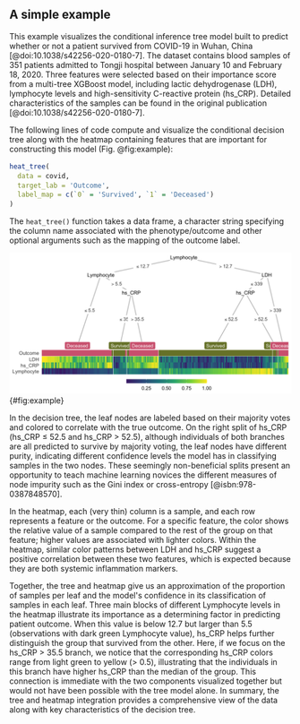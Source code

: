 ## A simple example

This example visualizes the conditional inference tree model built to predict whether or not a patient survived from COVID-19 in Wuhan, China [@doi:10.1038/s42256-020-0180-7].
The dataset contains blood samples of 351 patients admitted to Tongji hospital between January 10 and February 18, 2020.
Three features were selected based on their importance score from a multi-tree XGBoost model, including lactic dehydrogenase (LDH), lymphocyte levels and high-sensitivity C-reactive protein (hs_CRP).
Detailed characteristics of the samples can be found in the original publication [@doi:10.1038/s42256-020-0180-7].

The following lines of code compute and visualize the conditional decision tree along with the heatmap containing features that are important for constructing this model (Fig. @fig:example):

```r
heat_tree(
  data = covid,
  target_lab = 'Outcome',
  label_map = c(`0` = 'Survived', `1` = 'Deceased')
)
```

The `heat_tree()` function takes a data frame, a character string specifying the column name associated with the phenotype/outcome and other optional arguments such as the mapping of the outcome label. 

![A decision tree-heatmap for predicting whether or not a patient survived from COVID-19 in Wuhan, China. The heatmap colors present the relative value of a sample compared to the rest of the group on each feature.](images/covid.png){#fig:example}

In the decision tree, the leaf nodes are labeled based on their majority votes and colored to correlate with the true outcome.
On the right split of hs_CRP (hs_CRP ≤ 52.5 and hs_CRP > 52.5), although individuals of both branches are all predicted to survive by majority voting, the leaf nodes have different purity, indicating different confidence levels the model has in classifying samples in the two nodes.
These seemingly non-beneficial splits present an opportunity to teach machine learning novices the different measures of node impurity such as the Gini index or cross-entropy [@isbn:978-0387848570].

In the heatmap, each (very thin) column is a sample, and each row represents a feature or the outcome.
For a specific feature, the color shows the relative value of a sample compared to the rest of the group on that feature; higher values are associated with lighter colors.
Within the heatmap, similar color patterns between LDH and hs_CRP suggest a positive correlation between these two features, which is expected because they are both systemic inflammation markers.

Together, the tree and heatmap give us an approximation of the proportion of samples per leaf and the model's confidence in its classification of samples in each leaf.
Three main blocks of different Lymphocyte levels in the heatmap illustrate its importance as a determining factor in predicting patient outcome.
When this value is below 12.7 but larger than 5.5 (observations with dark green Lymphocyte value), hs_CRP helps further distinguish the group that survived from the other.
Here, if we focus on the hs_CRP > 35.5 branch, we notice that the corresponding hs_CRP colors range from light green to yellow (> 0.5), illustrating that the individuals in this branch have higher hs_CRP than the median of the group.
This connection is immediate with the two components visualized together but would not have been possible with the tree model alone.
In summary, the tree and heatmap integration provides a comprehensive view of the data along with key characteristics of the decision tree.